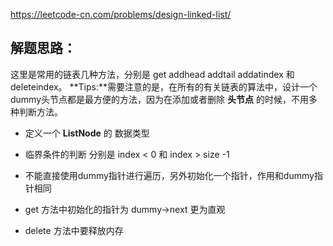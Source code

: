 https://leetcode-cn.com/problems/design-linked-list/

## 解题思路：

这里是常用的链表几种方法，分别是 get addhead addtail addatindex 和 deleteindex。
**Tips:**需要注意的是，在所有的有关链表的算法中，设计一个dummy头节点都是最方便的方法，因为在添加或者删除 **头节点** 的时候，不用多种判断方法。

* 定义一个 **ListNode** 的 数据类型

* 临界条件的判断 分别是 index < 0 和 index  > size -1

* 不能直接使用dummy指针进行遍历，另外初始化一个指针，作用和dummy指针相同
* get 方法中初始化的指针为 dummy->next 更为直观
* delete 方法中要释放内存
